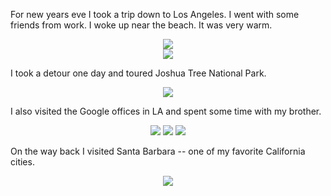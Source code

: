 For new years eve I took a trip down to Los Angeles.
I went with some friends from work.
I woke up near the beach. It was very warm.

<center> <img src="require('assets/images/posts/los_angeles_2018/manhatten_beach_2.jpg')" style="max-width: 600;" /> </center>

<center> <img src="require('assets/images/posts/los_angeles_2018/manhatten_beach_3.jpg')" style="max-width: 600;" /> </center>

I took a detour one day and toured Joshua Tree National Park.

<center> <img src="require('assets/images/posts/los_angeles_2018/joshua_tree_3.jpg')" style="max-width: 600;" /> </center>

I also visited the Google offices in LA and spent some time with my brother.
<center> <img src="require('assets/images/posts/los_angeles_2018/joshua_tree_1.jpg')" style="max-width: 400;" /> <img src="require('assets/images/posts/los_angeles_2018/joshua_tree_2.jpg')" style="max-width: 400;" /> <img src="require('assets/images/posts/los_angeles_2018/binoculars_1.jpg')" style="max-width: 400;" /> </center>

On the way back I visited Santa Barbara -- one of my favorite California cities.

<center> <img src="require('assets/images/posts/los_angeles_2018/santa_barbara_1.jpg')" style="max-width: 600;" /> </center>
